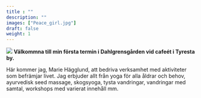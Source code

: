 ```yaml
---
title : ""
description: ""
images: ["Peace_girl.jpg"]
draft: false
weight: 1
---
```


![](/images/dahlgrensgarden.jpg)
**Välkommna till min första termin i Dahlgrensgården vid cafeét i Tyresta by.**

Här kommer jag, Marie Hägglund, att bedriva verksamhet med aktiviteter som befrämjar livet.  Jag erbjuder allt från yoga för alla åldrar och behov, ayurvedisk seed massage, skogsyoga, tysta vandringar, vandringar med samtal, workshops med varierat innehåll mm.

